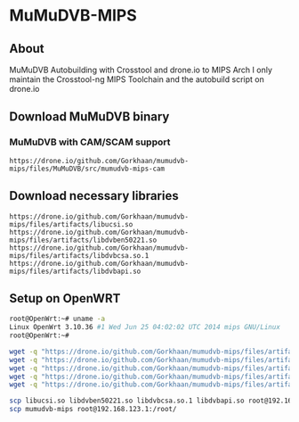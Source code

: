 # MuMuDVB-MIPS

## About

MuMuDVB Autobuilding with Crosstool and drone.io to MIPS Arch
I only maintain the Crosstool-ng MIPS Toolchain and the autobuild script on drone.io

## Download MuMuDVB binary
### MuMuDVB with CAM/SCAM support
`https://drone.io/github.com/Gorkhaan/mumudvb-mips/files/MuMuDVB/src/mumudvb-mips-cam`

## Download necessary libraries
```
https://drone.io/github.com/Gorkhaan/mumudvb-mips/files/artifacts/libucsi.so
https://drone.io/github.com/Gorkhaan/mumudvb-mips/files/artifacts/libdvben50221.so
https://drone.io/github.com/Gorkhaan/mumudvb-mips/files/artifacts/libdvbcsa.so.1
https://drone.io/github.com/Gorkhaan/mumudvb-mips/files/artifacts/libdvbapi.so
```

## Setup on OpenWRT
```bash
root@OpenWrt:~# uname -a
Linux OpenWrt 3.10.36 #1 Wed Jun 25 04:02:02 UTC 2014 mips GNU/Linux
root@OpenWrt:~#
```

```bash
wget -q "https://drone.io/github.com/Gorkhaan/mumudvb-mips/files/artifacts/mumudvb-mips" -O mumudvb-mips
wget -q "https://drone.io/github.com/Gorkhaan/mumudvb-mips/files/artifacts/libucsi.so" -O libucsi.so
wget -q "https://drone.io/github.com/Gorkhaan/mumudvb-mips/files/artifacts/libdvben50221.so" -O libdvben50221.so
wget -q "https://drone.io/github.com/Gorkhaan/mumudvb-mips/files/artifacts/libdvbcsa.so.1" -O libdvbcsa.so.1
wget -q "https://drone.io/github.com/Gorkhaan/mumudvb-mips/files/artifacts/libdvbapi.so" -O libdvbapi.so

scp libucsi.so libdvben50221.so libdvbcsa.so.1 libdvbapi.so root@192.168.123.1:/lib/
scp mumudvb-mips root@192.168.123.1:/root/
```
